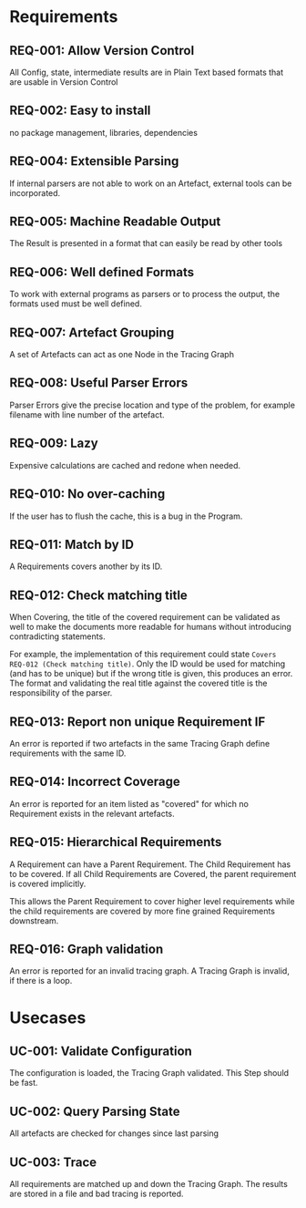 
Requirements
============

REQ-001: Allow Version Control
-------


All Config, state, intermediate results are in Plain Text based formats that are usable in
Version Control

REQ-002: Easy to install
----------------

no package management, libraries, dependencies


REQ-004: Extensible Parsing
----------------

If internal parsers are not able to work on an Artefact, external tools can be incorporated.


REQ-005: Machine Readable Output
----------------

The Result is presented in a format that can easily be read by other tools

REQ-006: Well defined Formats
----------------

To work with external programs as parsers or to process the output, the formats used must be well
defined.

REQ-007: Artefact Grouping
----------------

A set of Artefacts can act as one Node in the Tracing Graph


REQ-008: Useful Parser Errors
----------------

Parser Errors give the precise location and type of the problem, for example filename with
line number of the artefact.

REQ-009: Lazy
----------------

Expensive calculations are cached and redone when needed.


REQ-010: No over-caching
----------------

If the user has to flush the cache, this is a bug in the Program.


REQ-011: Match by ID
------------------

A Requirements covers another by its ID.

REQ-012: Check matching title
------------------

When Covering, the title of the covered requirement can be validated as well to make the documents
more readable for humans without introducing contradicting statements.

For example, the implementation of this requirement could state `Covers REQ-012 (Check matching
title)`. Only the ID would be used for matching (and has to be unique) but if the wrong title is
given, this produces an error. The format and validating the real title against the covered title is
the responsibility of the parser.


REQ-013: Report non unique Requirement IF
----------------

An error is reported if two artefacts in the same Tracing Graph define requirements with the same
ID.

REQ-014: Incorrect Coverage
----------------

An error is reported for an item listed as "covered" for which no Requirement exists in the relevant artefacts.


REQ-015: Hierarchical Requirements
----------------

A Requirement can have a Parent Requirement. The Child Requirement has to be covered. If all Child
Requirements are Covered, the parent requirement is covered implicitly.

This allows the Parent Requirement to cover higher level requirements while the child requirements
are covered by more fine grained Requirements downstream.



REQ-016: Graph validation
----------------

An error is reported for an invalid tracing graph. A Tracing Graph is invalid, if there is a loop.

Usecases
========

## UC-001: Validate Configuration

The configuration is loaded, the Tracing Graph validated. This Step should be fast.

## UC-002: Query Parsing State

All artefacts are checked for changes since last parsing


## UC-003: Trace

All requirements are matched up and down the Tracing Graph. The results are stored in a file and bad
tracing is reported.
